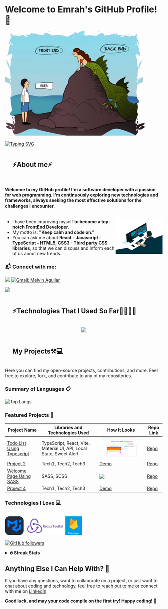 # Welcome to Emrah's GitHub Profile! 👋

<picture> <img src="./FrontEndBackEndUser.jpg" align="center"  width = 450px /> </picture>

<a href="https://git.io/typing-svg"><img src="https://readme-typing-svg.demolab.com?font=comic+sense&weight=600&size=25&pause=1000&color=1E88E5&vCenter=true&width=800&height=60&lines=Hi,+I+am+Emrah,;💪%F0%9F%91%A8%F0%9F%8F%BB%E2%80%8D%F0%9F%92%BB+A+Software+Developer;🚀currently, working+as+a+FrontEnd+Developer... ;🛸+Love+to+learn+new+technologies." alt="Typing SVG" /></a>

<!--h2 without bottom border-->
<div id="user-content-toc">
  <ul align="left">
    <summary> <h2 style="display: inline-block">⚡About me⚡</h2></summary>
  </ul>
</div>

<h4 style="display: inline-block; align="center"">  Welcome to my GitHub profile! I'm a software developer with a passion for web programming. I'm continuously exploring new technologies and frameworks, always seeking the most effective solutions for the challenges I encounter. 
</h4>

<picture> <img src="./FrontEnd.png" align="right"  width = 150px /> </picture>

- I have been improving myself **to become a top-notch FrontEnd Developer**.
- My motto is: **"Keep calm and code on."**
- You can ask me about **React - Javascript - TypeScript - HTML5, CSS3 - Third party CSS libraries**, so that we can discuss and inform each of us about new trends.

### 📬 Connect with me:

[![](https://img.shields.io/badge/linkedin-%230077B5.svg?&style=for-the-badge&logo=linkedin&logoColor=white)](https://www.linkedin.com/in/emrahugurlu2003/)
[![Gmail: Melvin Aguilar](https://img.shields.io/badge/-gmail-red?style=for-the-badge&logo=Gmail&logoColor=white&link=mailto:emrahugurlu2023@gmail.com)](mailto:emrahugurlu2023@gmail.com)

<img src="https://user-images.githubusercontent.com/73097560/115834477-dbab4500-a447-11eb-908a-139a6edaec5c.gif" >
<div id="user-content-toc">
  <ul>
    <summary><h2 style="display: inline-block">⚡Technologies That I Used So Far👨🏻‍💻🌌</h2></summary>

  </ul>
</div>
<!--tech stack icons-->
<p align="center">
  <a href="https://skillicons.dev">
    <img src="https://skillicons.dev/icons?i=html,css,js,ts,react,redux,bootstrap,materialui,tailwind,sass,styledcomponents,c,cpp,cs,java,bash,matlab,postman,github,vercel,vite,git,vscode&perline=15" />
  </a>
</p>

<div id="user-content-toc">
  <ul>
    <summary><h2 style="display: inline-block">My Projects⚒💻</h2></summary>
  </ul>
</div>

Here you can find my open-source projects, contributions, and more. Feel free to explore, fork, and contribute to any of my repositories.

### Summary of Languages 📋

![Top Langs](https://github-readme-stats.vercel.app/api/top-langs/?username=emrahugurlu2003&layout=compact&theme=dark)

### Featured Projects 🚀

| Project Name                                                              | Libraries and Technologies Used                                     | How It Looks                                                                                                                                          | Repo Link                                                         |
| ------------------------------------------------------------------------- | ------------------------------------------------------------------- | ----------------------------------------------------------------------------------------------------------------------------------------------------- | ----------------------------------------------------------------- |
| [Todo List Using Typescript](https://todo-app-typescript-ten.vercel.app/) | TypeScript, React, Vite, Material UI, API, Local State, Sweet Alert | [<picture> <img src="./Demo-Todo-List-TypeScript_Short.gif" align="center"  width = 450px /> </picture>](https://todo-app-typescript-ten.vercel.app/) | [Repo](https://github.com/emrahugurlu2003/todo-app-typescript)    |
| [Project 2](link-to-project2)                                             | Tech1, Tech2, Tech3                                                 | [Demo](link-to-demo2)                                                                                                                                 | [Repo](link-to-repo2)                                             |
| [Welcome Page Using SASS](https://travel-site-using-sass.vercel.app/)     | SASS, SCSS                                                          | [<picture> <img src="./Demo-Travel-Site-Using-SASS.gif" align="center"  width = 450px /> </picture>](https://travel-site-using-sass.vercel.app/)      | [Repo](https://github.com/emrahugurlu2003/Travel-Site-Using-SASS) |
| [Project 4](link-to-project4)                                             | Tech1, Tech2, Tech3                                                 | [Demo](link-to-demo4)                                                                                                                                 | [Repo](link-to-repo4)                                             |

### Technologies I Love 💻

<img src="./MUI.png" alt="MUI" height="60px" /> <img src="./ReduxToolKit.jpg" alt="Redux ToolKit" height="70px" /> <img src="./FireBase.png" alt="FireBase" height="60px" />

[![GitHub followers](https://img.shields.io/github/followers/emrahugurlu2003?style=social)](https://github.com/emrahugurlu2003)

<!-- ![](https://komarev.com/ghpvc/?username=AliDurul&style=flat-square) -->

<!-- ![](https://komarev.com/ghpvc/?username=emrahugurlu2003&color=blue&style=for-the-badge) -->
<!-- ![Profile views](https://gpvc.arturio.dev/AliDurul) -->

<!-- ## GitHub Usage Stats 📊

[![GitHub stats](https://github-readme-stats.vercel.app/api?username=emrahugurlu2003&show_icons=true&theme=dark)](https://github.com/emrahugurlu2003) -->

<details>
<summary><b>🔥 Streak Stats</b></summary>
<br>
  
[![GitHub Streak](http://github-readme-streak-stats.herokuapp.com?user=emrahugurlu2003&theme=transparent&border_radius=4.4&exclude_days=Sun&card_width=390)](https://git.io/streak-stats)
</details>

<!-- <details>
<summary><b>🏆 Github Trophies</b></summary>
<br>
<img align="center" src="https://github-profile-trophy.vercel.app/?username=emrahugurlu2003&theme=discord" alt="MelvinAguilar" />
</details> -->

## Anything Else I Can Help With? 🤔

If you have any questions, want to collaborate on a project, or just want to chat about coding and technology, feel free to [reach out to me](mailto:emrahugurlu2023@gmail.com) or connect with me on [LinkedIn](https://www.linkedin.com/in/emrahugurlu2003/).

**Good luck, and may your code compile on the first try! Happy coding!** 🚀

